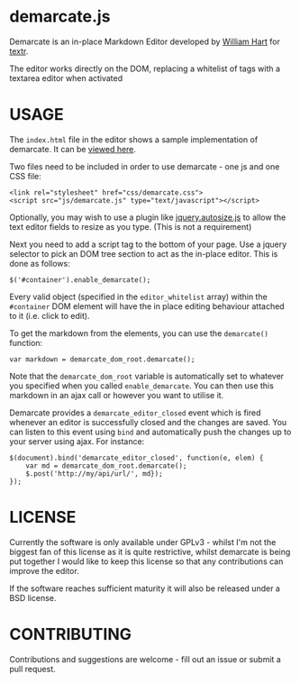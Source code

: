 demarcate.js
============

Demarcate is an in-place Markdown Editor developed by 
[William Hart](http://www.williamhart.info) for [textr](http://to-textr.com/).

The editor works directly on the DOM, replacing a whitelist of tags with a 
textarea editor when activated 


USAGE
===========

The `index.html` file in the editor shows a sample implementation of demarcate. 
It can be [viewed here](http://will-hart.github.com/demarcate.js/).  

Two files need to be included in order to use demarcate - one js and one CSS file:

    <link rel="stylesheet" href="css/demarcate.css">
    <script src="js/demarcate.js" type="text/javascript"></script>

Optionally, you may wish to use a plugin like [jquery.autosize.js](http://www.jacklmoore.com/autosize)
to allow the text editor fields to resize as you type.  (This is not a requirement)

Next you need to add a script tag to the bottom of your page.  Use a jquery selector 
to pick an DOM tree section to act as the in-place editor.  This is done as follows:

    $('#container').enable_demarcate();

Every valid object (specified in the `editor_whitelist` array) within the `#container` 
DOM element will have the in place editing behaviour attached to it (i.e. click to edit).

To get the markdown from the elements, you can use the `demarcate()` function:

    var markdown = demarcate_dom_root.demarcate();

Note that the `demarcate_dom_root` variable is automatically set to whatever you specified
when you called `enable_demarcate`.  You can then use this markdown in an ajax call or 
however you want to utilise it.  

Demarcate provides a `demarcate_editor_closed` event which is fired whenever an editor 
is successfully closed and the changes are saved.  You can listen to this event using 
`bind` and automatically push the changes up to your server using ajax.  For instance:

    $(document).bind('demarcate_editor_closed', function(e, elem) {
        var md = demarcate_dom_root.demarcate();
        $.post('http://my/api/url/', md});
    });


LICENSE
==========

Currently the software is only available under GPLv3 - whilst I'm not the biggest 
fan of this license as it is quite restrictive, whilst demarcate is being put together
I would like to keep this license so that any contributions can improve the editor.

If the software reaches sufficient maturity it will also be released under a BSD license.


CONTRIBUTING
===============

Contributions and suggestions are welcome - fill out an issue or submit a pull request.